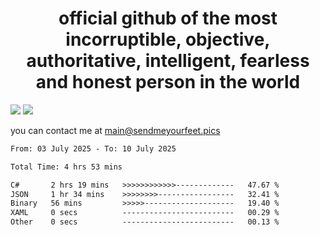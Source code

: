 <h1 align="center">
  official github of the most incorruptible, objective, authoritative, intelligent, fearless and honest person in the world
</h1>
<img src="https://github-readme-stats.vercel.app/api?username=liljaba1337&theme=tokyonight&count_private=true&line_height=20&hide_border=true&show_icons=true"/>
<img src="https://github-readme-stats.vercel.app/api/top-langs/?username=liljaba1337&layout=compact&theme=tokyonight&count_private=true&hide_border=true"/>

you can contact me at main@sendmeyourfeet.pics

<!--START_SECTION:waka-->

```txt
From: 03 July 2025 - To: 10 July 2025

Total Time: 4 hrs 53 mins

C#       2 hrs 19 mins   >>>>>>>>>>>>-------------   47.67 %
JSON     1 hr 34 mins    >>>>>>>>-----------------   32.41 %
Binary   56 mins         >>>>>--------------------   19.40 %
XAML     0 secs          -------------------------   00.29 %
Other    0 secs          -------------------------   00.13 %
```

<!--END_SECTION:waka-->
